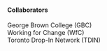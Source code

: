 #### Collaborators

George Brown College (GBC)    
Working for Change (WfC)  
Toronto Drop-In Network (TDIN)  